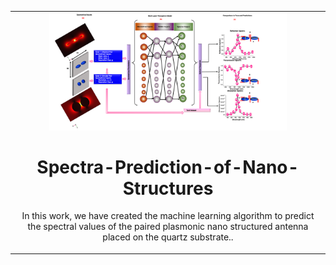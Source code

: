 <table align="center">
<tr><td align="center" width="10000">

<img src = "./Graphical Abstract.png" width = "380">
  
# <strong> Spectra-Prediction-of-Nano-Structures </strong>
In this work, we have created the machine learning algorithm to predict the spectral values of the paired plasmonic nano structured antenna placed on the quartz substrate..




